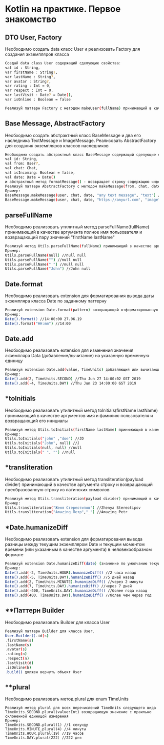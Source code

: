 # Kotlin на практике. Первое знакомство
## DTO User, Factory 
Необходимо создать data класс User и реализовать Factory для создания экземпляров класса 

```bash
Создай data class User содержащий сделующие свойства: 
val id : String, 
var firstName : String?,
var lastName : String?, 
var avatar : String?,
var rating : Int = 0, 
var respect : Int = 0, 
var lastVisit : Date? = Date(),
var isOnline : Boolean = false

Реализуй паттерн Factory с методом makeUser(fullName) принимающий в качесте аргумента полное имя пользователя и возвращающий экземпляр класса User
```
## Base Message, AbstractFactory 
Необходимо создать абстрактный класс BaseMessage и два его наследника TextMessage и ImageMessage. Реализовать AbstractFactory для создания экземпляров классов наследников 
```bash
Необходимо создать абстрактный класс BaseMessage содержащий сделующие свойства: 
val id: String,
val from: User?,
val chat: Chat,
val isIncoming: Boolean = false,
val date: Date = Date()
и абстрактный метод formatMessage() - возвращает строку содержащюю информацию о id сообщения, имени получателя/отправителя, виде сообщения ("получил/отправил") и типе сообщения ("сообщение"/"изображение")
Реализуй паттерн AbstractFactory с методом makeMessage(from, chat, date, type, payload, isIncoming = false) принимающий в качесте аргументов пользователя создавшего сообщение, чат к которому относится сообщение, дата сообщения и его тип ("text/image"), полезную нагрузку
Пример:
BaseMessage.makeMessage(user, chat, date, "any text message", "text") //Василий отправил сообщение "any text message" только что
BaseMessage.makeMessage(user, chat, date, "https://anyurl.com", "image",true) //Василий получил изображение "https://anyurl.com" 2 часа назад
```
## parseFullName 
Необходимо реализовать утилитный метод parseFullName(fullName) принимающий в качестве аргумента полное имя пользователя и возвращающий пару значений "firstName lastName" 
```bash
Реализуй метод Utils.parseFullName(fullName) принимающий в качестве аргумента полное имя пользователя (null, пустую строку) и возвращающий пару значений Pair(firstName, lastName) при невозможности распарсить полное имя или его часть вернуть null null/"firstName" null 
Пример:
Utils.parseFullName(null) //null null
Utils.parseFullName("") //null null
Utils.parseFullName(" ") //null null
Utils.parseFullName("John") //John null
```
## Date.format 
Необходимо реализовать extension для форматирования вывода даты экземпляра класса Date по заданному паттерну 
```bash
Реализуй extension Date.format(pattern) возвращающий отформатированную дату по паттерну передаваемому в качестве аргумента (значение по умолчанию "HH:mm:ss dd.MM.yy" локаль "ru")
Пример:
Date().format() //14:00:00 27.06.19
Date().format("HH:mm") //14:00
```
## Date.add 
Необходимо реализовать extension для изменения значения экземпляра Data (добавление/вычитание) на указанную временную единицу 
```bash
Реализуй extension Date.add(value, TimeUnits) добавляющий или вычитающий значение переданное первым аргументом в единицах измерения второго аргумента (enum TimeUnits [SECOND, MINUTE, HOUR, DAY]) и возвращающий модифицированный экземпляр Date 
Пример:
Date().add(2, TimeUnits.SECOND) //Thu Jun 27 14:00:02 GST 2019
Date().add(-4, TimeUnits.DAY) //Thu Jun 23 14:00:00 GST 2019
```
## *toInitials 
Необходимо реализовать утилитный метод toInitials(firstName lastName) принимающий в качестве аргументов имя и фамилию пользователя и возвращающий его инициалы 
```bash
Реализуй метод Utils.toInitials(firstName lastName) принимающий в качестве аргументов имя и фамилию пользователя (null, пустую строку) и возвращающий строку с первыми буквами имени и фамилии в верхнем регистре (если один из аргументов null то вернуть один инициал, если оба аргумента null вернуть null)
Пример:
Utils.toInitials("john" ,"doe") //JD
Utils.toInitials("John", null) //J
Utils.toInitials(null, null) //null
Utils.toInitials(" ", "") //null
```
## *transliteration 
Необходимо реализовать утилитный метод transliteration(payload divider) принимающий в качестве аргумента строку и возвращающий преобразованную строку из латинских символов 
```bash
Реализуй метод Utils.transliteration(payload divider) принимающий в качестве аргумента строку (divider по умолчанию " ") и возвращающий преобразованную строку из латинских символов, словарь символов соответствия алфовитов доступен в ресурсах к заданию
Пример:
Utils.transliteration("Женя Стереотипов") //Zhenya Stereotipov
Utils.transliteration("Amazing Петр","_") //Amazing_Petr
```
## *Date.humanizeDiff 
Необходимо реализовать extension для форматирования вывода разницы между текущим экземпляром Date и текущим моментом времени (или указанным в качестве аргумента) в человекообразном формате 
```bash
Реализуй extension Date.humanizeDiff(date) (значение по умолчанию текущий момент времени) для форматирования вывода разницы между датами в человекообразном формате, с учетом склонения числительных. Временные интервалы преобразований к человекообразному формату доступны в ресурсах к заданию
Пример:
Date().add(-2, TimeUnits.HOUR).humanizeDiff() //2 часа назад
Date().add(-5, TimeUnits.DAY).humanizeDiff() //5 дней назад
Date().add(2, TimeUnits.MINUTE).humanizeDiff() //через 2 минуты
Date().add(7, TimeUnits.DAY).humanizeDiff() //через 7 дней
Date().add(-400, TimeUnits.DAY).humanizeDiff() //более года назад
Date().add(400, TimeUnits.DAY).humanizeDiff() //более чем через год
```
## **Паттерн Builder 
Необходимо реализовать Builder для класса User 
```bash
Реализуй паттерн Builder для класса User. 
User.Builder().id(s)
.firstName(s)
.lastName(s)
.avatar(s)
.rating(n)
.respect(n)
.lastVisit(d)
.isOnline(b)
.build() должен вернуть объект User
```
## **plural 
Необходимо реализовать метод plural для enum TimeUnits 
```bush
Реализуй метод plural для всех перечислений TimeUnits следующего вида TimeUnits.SECOND.plural(value:Int) возвращающую значение с праильно склоненной единицой измерения
Пример:
TimeUnits.SECOND.plural(1) //1 секунду
TimeUnits.MINUTE.plural(4) //4 минуты
TimeUnits.HOUR.plural(19) //19 часов
TimeUnits.DAY.plural(222) //222 дня
```
